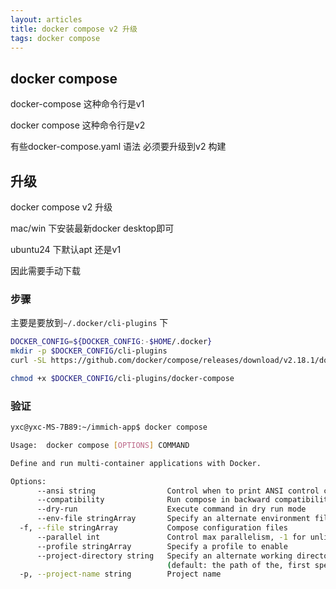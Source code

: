 ```yaml
---
layout: articles
title: docker compose v2 升级
tags: docker compose
---
```


## docker compose

docker-compose 这种命令行是v1

docker compose 这种命令行是v2


有些docker-compose.yaml 语法 必须要升级到v2 构建

## 升级


docker compose v2 升级

mac/win 下安装最新docker desktop即可

ubuntu24 下默认apt 还是v1


因此需要手动下载


### 步骤


主要是要放到`~/.docker/cli-plugins` 下

```bash
DOCKER_CONFIG=${DOCKER_CONFIG:-$HOME/.docker}
mkdir -p $DOCKER_CONFIG/cli-plugins
curl -SL https://github.com/docker/compose/releases/download/v2.18.1/docker-compose-linux-x86_64 -o $DOCKER_CONFIG/cli-plugins/docker-compose

chmod +x $DOCKER_CONFIG/cli-plugins/docker-compose

```


### 验证
```bash
yxc@yxc-MS-7B89:~/immich-app$ docker compose

Usage:  docker compose [OPTIONS] COMMAND

Define and run multi-container applications with Docker.

Options:
      --ansi string                Control when to print ANSI control characters ("never"|"always"|"auto") (default "auto")
      --compatibility              Run compose in backward compatibility mode
      --dry-run                    Execute command in dry run mode
      --env-file stringArray       Specify an alternate environment file.
  -f, --file stringArray           Compose configuration files
      --parallel int               Control max parallelism, -1 for unlimited (default -1)
      --profile stringArray        Specify a profile to enable
      --project-directory string   Specify an alternate working directory
                                   (default: the path of the, first specified, Compose file)
  -p, --project-name string        Project name
```